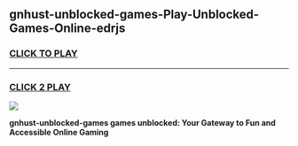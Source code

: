 
## gnhust-unblocked-games-Play-Unblocked-Games-Online-edrjs
<h3>
<a href="https://premium76.site?title=gnhust-unblocked-games&ref=24A">CLICK TO PLAY</a></h3>
<hr>

<h3>
<a href="https://premium76.site?title=gnhust-unblocked-games&ref=24A">CLICK 2 PLAY</a>
  
</h3>

<a href="https://premium76.site?title=gnhust-unblocked-games&ref=24A"><img src="https://clearcache.store/games.png"></a>


**gnhust-unblocked-games games unblocked: Your Gateway to Fun and Accessible Online Gaming**
